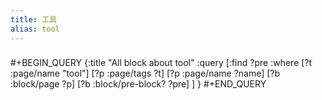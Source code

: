 ```yaml
---
title: 工具
alias: tool
---
```

###
#+BEGIN_QUERY
{:title "All block about tool"
 :query [:find ?pre
  :where
  [?t :page/name "tool"]
  [?p :page/tags ?t]
  [?p :page/name ?name]
  [?b :block/page ?p]
  [?b :block/pre-block? ?pre]
]
}
#+END_QUERY

